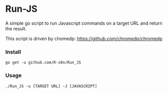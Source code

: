 # Run-JS

A simple go script to run Javascript commands on a target URL and return the result.

This script is driven by chomedp: https://github.com/chromedp/chromedp

### Install

`go get -u github.com/R-s0n/Run_JS`

### Usage

`./Run_JS -u [TARGET URL] -J [JAVASCRIPT]`

